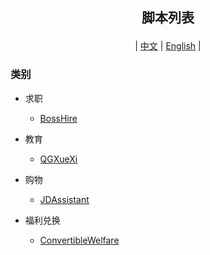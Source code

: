 ## <p align='center'>脚本列表</p>

<p align='center'> | <a href='https://github.com/stermso/AutoX'>中文</a> | <a href='https://github.com/stermso/AutoX/blob/main/Docs/README-EN.md'>English</a> | </p>

### 类别

* 求职

  * <a href='https://github.com/stermso/AutoX/blob/BossHire/boss.js'>BossHire</a>

* 教育

  * <a href='https://github.com/stermso/AutoX/blob/QGXueXi/xuexiQG.js'>QGXueXi</a>

* 购物

  * <a href='https://github.com/stermso/AutoX/blob/JDAssistant/JDAssistant.js'>JDAssistant</a>

* 福利兑换

  * <a href='https://github.com/stermso/AutoX/blob/ConvertibleWelfare/JDBeanOfDog.js'>ConvertibleWelfare</a>